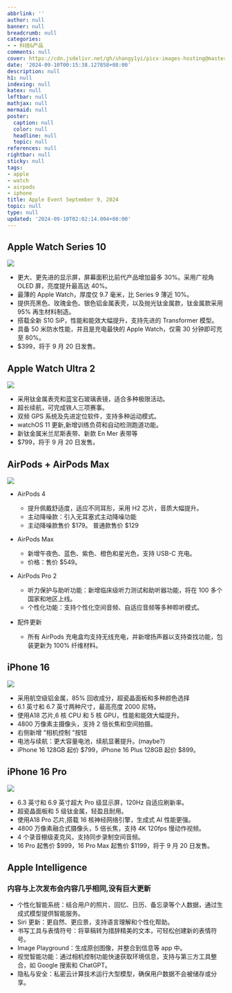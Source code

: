 ```yaml
---
abbrlink: ''
author: null
banner: null
breadcrumb: null
categories:
- - 科技&产品
comments: null
cover: https://cdn.jsdelivr.net/gh/shangy1yi/picx-images-hosting@master/image.7sn5uzd35e.webp
date: '2024-09-10T00:15:38.127858+08:00'
description: null
h1: null
indexing: null
katex: null
leftbar: null
mathjax: null
mermaid: null
poster:
  caption: null
  color: null
  headline: null
  topic: null
references: null
rightbar: null
sticky: null
tags:
- apple
- watch
- airpods
- iphone
title: Apple Event September 9, 2024
topic: null
type: null
updated: '2024-09-10T02:02:14.004+08:00'
---
```

## Apple Watch Series 10

![](https://cdn.jsdelivr.net/gh/shangy1yi/picx-images-hosting@master/image.5c0xg18d6u.webp)

- 更大、更先进的显示屏，屏幕面积比前代产品增加最多 30%。采用广视角 OLED 屏，亮度提升最高达 40%。
- 最薄的 Apple Watch，厚度仅 9.7 毫米，比 Series 9 薄近 10%。
- 提供亮黑色、玫瑰金色、银色铝金属表壳，以及抛光钛金属款，钛金属款采用 95% 再生材料制造。
- 搭载全新 S10 SiP，性能和能效大幅提升，支持先进的 Transformer 模型。
- 具备 50 米防水性能，并且是充电最快的 Apple Watch，仅需 30 分钟即可充至 80%。
-  \$399，将于 9 月 20 日发售。

## Apple Watch Ultra 2

![](https://9to5mac.com/wp-content/uploads/sites/6/2024/09/iphone-16-event-13.25.47@2x.jpg?quality=82&strip=all&w=1024)

- 采用钛金属表壳和蓝宝石玻璃表镜，适合多种极限活动。
- 超长续航，可完成铁人三项赛事。
- 双频 GPS 系统及先进定位软件，支持多种运动模式。
- watchOS 11 更新,新增训练负荷和自动检测跑道功能。
- 新钛金属米兰尼斯表带、新款 En Mer 表带等
- $799，将于 9 月 20 日发售。

## AirPods + AirPods Max

![](https://9to5mac.com/wp-content/uploads/sites/6/2024/09/iphone-16-event-13.32.18@2x.jpg?quality=82&strip=all&w=1024)

* AirPods 4
  
  - 提升佩戴舒适度，适应不同耳形，采用 H2 芯片，音质大幅提升。
  - 主动降噪款：引入无耳塞式主动降噪功能
  - 主动降噪款售价 \$179。  普通款售价 \$129
* AirPods Max
  
  - 新增午夜色、蓝色、紫色、橙色和星光色，支持 USB-C 充电。
  - 价格：售价 \$549。
* AirPods Pro 2
  
  - 听力保护与助听功能：新增临床级听力测试和助听器功能，将在 100 多个国家和地区上线。
  - 个性化功能：支持个性化空间音频、自适应音频等多种聆听模式。
* 配件更新
  
  - 所有 AirPods 充电盒均支持无线充电，并新增扬声器以支持查找功能，包装更新为 100% 纤维材料。

## iPhone 16

![](https://9to5mac.com/wp-content/uploads/sites/6/2024/09/iphone-16-event-14.09.23@2x.jpg?quality=82&strip=all&w=1024)

- 采用航空级铝金属，85% 回收成分，超瓷晶面板和多种颜色选择
- 6.1 英寸和 6.7 英寸两种尺寸，最高亮度 2000 尼特。
- 使用A18 芯片,6 核 CPU 和 5 核 GPU，性能和能效大幅提升。
- 4800 万像素主摄像头，支持 2 倍长焦和空间拍摄。
- 右侧新增 "相机控制 "按钮
- 电池与续航：更大容量电池，续航显著提升。(maybe?)
- iPhone 16 128GB 起价  \$799，iPhone 16 Plus 128GB 起价  \$899。

## iPhone 16 Pro

![](https://9to5mac.com/wp-content/uploads/sites/6/2024/09/iphone-16-event-14.35.36@2x.jpg?quality=82&strip=all&w=1024)

- 6.3 英寸和 6.9 英寸超大 Pro 级显示屏，120Hz 自适应刷新率。
- 超瓷晶面板和 5 级钛金属，轻盈且耐用。
- 使用A18 Pro 芯片,搭载 16 核神经网络引擎，生成式 AI 性能更强。
- 4800 万像素融合式摄像头，5 倍长焦，支持 4K 120fps 慢动作视频。
- 4 个录音棚级麦克风，支持同步录制空间音频。
- 16 Pro 起售价 \$999，16 Pro Max 起售价 \$1199，将于 9 月 20 日发售。

## Apple Intelligence

### 内容与上次发布会内容几乎相同,没有巨大更新

* 个性化智能系统：结合用户的照片、回忆、日历、备忘录等个人数据，通过生成式模型提供智能服务。
* Siri 更新：更自然、更应景，支持语言理解和个性化帮助。
* 书写工具与表情符号：将草稿转为措辞精美的文本，可轻松创建新的表情符号。
* Image Playground：生成原创图像，并整合到信息等 app 中。
* 视觉智能功能：通过相机控制功能快速获取环境信息，支持与第三方工具整合，如 Google 搜索和 ChatGPT。
* 隐私与安全：私密云计算技术运行大型模型，确保用户数据不会被储存或分享。

